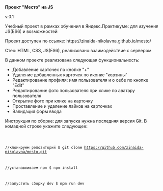 <b>Проект "Место" на JS</b>
<p>v.0.1<p>
<p>Учебный проект в рамках обучения в Яндекс.Практикуме: для изучения JS(ES6) и возможностей</p>
<p>Проект доступен по ссылке: https://zinaida-nikolavna.github.io/mesto/<p>
<p>Стек: HTML, CSS, JS(ES6), реализовано взаимодействие с сервером</p>
<p>В данном проекте реализована следующая функциональность:</p>
<ul>
<li>Добавление карточек по кнопке "+"</li>
<li>Удаление добавленных карточек по иконке "корзины"</li>
<li>Редактирование профиля: имя пользователя и о себе по кнопке "Edit"</li>
<li>Редактирование фото пользователя при клике по аватару пользователя</li>
<li>Открытие фото при клике на карточку</li>
<li>Проставление и удаление лайков на карточках</li>
<li>Валидация форм ввода</li>
</ul>
<p>Инструкция по сборке: для запуска нужна последняя версия Git. В комадной строке укажите следующее:</p>
<pre>
<code>

//клонируем репозиторий
$ git clone https://github.com/zinaida-nikolavna/mesto.git

//устанавливаем npm
$ npm install

//запустить сборку dev
$ npm run dev

</code>
</pre>
